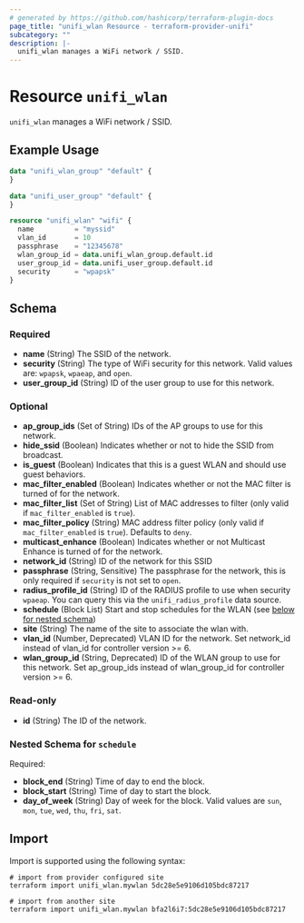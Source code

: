 ```yaml
---
# generated by https://github.com/hashicorp/terraform-plugin-docs
page_title: "unifi_wlan Resource - terraform-provider-unifi"
subcategory: ""
description: |-
  unifi_wlan manages a WiFi network / SSID.
---
```


# Resource `unifi_wlan`

`unifi_wlan` manages a WiFi network / SSID.

## Example Usage

```terraform
data "unifi_wlan_group" "default" {
}

data "unifi_user_group" "default" {
}

resource "unifi_wlan" "wifi" {
  name          = "myssid"
  vlan_id       = 10
  passphrase    = "12345678"
  wlan_group_id = data.unifi_wlan_group.default.id
  user_group_id = data.unifi_user_group.default.id
  security      = "wpapsk"
}
```

<!-- schema generated by tfplugindocs -->
## Schema

### Required

- **name** (String) The SSID of the network.
- **security** (String) The type of WiFi security for this network. Valid values are: `wpapsk`, `wpaeap`, and `open`.
- **user_group_id** (String) ID of the user group to use for this network.

### Optional

- **ap_group_ids** (Set of String) IDs of the AP groups to use for this network.
- **hide_ssid** (Boolean) Indicates whether or not to hide the SSID from broadcast.
- **is_guest** (Boolean) Indicates that this is a guest WLAN and should use guest behaviors.
- **mac_filter_enabled** (Boolean) Indicates whether or not the MAC filter is turned of for the network.
- **mac_filter_list** (Set of String) List of MAC addresses to filter (only valid if `mac_filter_enabled` is `true`).
- **mac_filter_policy** (String) MAC address filter policy (only valid if `mac_filter_enabled` is `true`). Defaults to `deny`.
- **multicast_enhance** (Boolean) Indicates whether or not Multicast Enhance is turned of for the network.
- **network_id** (String) ID of the network for this SSID
- **passphrase** (String, Sensitive) The passphrase for the network, this is only required if `security` is not set to `open`.
- **radius_profile_id** (String) ID of the RADIUS profile to use when security `wpaeap`. You can query this via the `unifi_radius_profile` data source.
- **schedule** (Block List) Start and stop schedules for the WLAN (see [below for nested schema](#nestedblock--schedule))
- **site** (String) The name of the site to associate the wlan with.
- **vlan_id** (Number, Deprecated) VLAN ID for the network. Set network_id instead of vlan_id for controller version >= 6.
- **wlan_group_id** (String, Deprecated) ID of the WLAN group to use for this network. Set ap_group_ids instead of wlan_group_id for controller version >= 6.

### Read-only

- **id** (String) The ID of the network.

<a id="nestedblock--schedule"></a>
### Nested Schema for `schedule`

Required:

- **block_end** (String) Time of day to end the block.
- **block_start** (String) Time of day to start the block.
- **day_of_week** (String) Day of week for the block. Valid values are `sun`, `mon`, `tue`, `wed`, `thu`, `fri`, `sat`.

## Import

Import is supported using the following syntax:

```shell
# import from provider configured site
terraform import unifi_wlan.mywlan 5dc28e5e9106d105bdc87217

# import from another site
terraform import unifi_wlan.mywlan bfa2l6i7:5dc28e5e9106d105bdc87217
```
